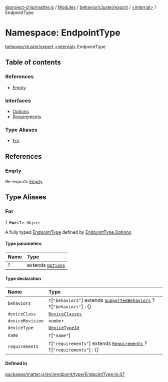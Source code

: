 [@project-chip/matter.js](../README.md) / [Modules](../modules.md) / [behavior/cluster/export](behavior_cluster_export.md) / [\<internal\>](behavior_cluster_export._internal_.md) / EndpointType

# Namespace: EndpointType

[behavior/cluster/export](behavior_cluster_export.md).[\<internal\>](behavior_cluster_export._internal_.md).EndpointType

## Table of contents

### References

- [Empty](behavior_cluster_export._internal_.EndpointType.md#empty)

### Interfaces

- [Options](../interfaces/behavior_cluster_export._internal_.EndpointType.Options.md)
- [Requirements](../interfaces/behavior_cluster_export._internal_.EndpointType.Requirements.md)

### Type Aliases

- [For](behavior_cluster_export._internal_.EndpointType.md#for)

## References

### Empty

Re-exports [Empty](../interfaces/behavior_cluster_export._internal_.Empty.md)

## Type Aliases

### For

Ƭ **For**\<`T`\>: `Object`

A fully typed [EndpointType](behavior_cluster_export._internal_.md#endpointtype) defined by [EndpointType.Options](../interfaces/behavior_cluster_export._internal_.EndpointType.Options.md).

#### Type parameters

| Name | Type |
| :------ | :------ |
| `T` | extends [`Options`](../interfaces/behavior_cluster_export._internal_.EndpointType.Options.md) |

#### Type declaration

| Name | Type |
| :------ | :------ |
| `behaviors` | `T`[``"behaviors"``] extends [`SupportedBehaviors`](behavior_cluster_export._internal_.md#supportedbehaviors) ? `T`[``"behaviors"``] : {} |
| `deviceClass` | [`DeviceClasses`](../enums/device_export.DeviceClasses.md) |
| `deviceRevision` | `number` |
| `deviceType` | [`DeviceTypeId`](datatype_export.md#devicetypeid) |
| `name` | `T`[``"name"``] |
| `requirements` | `T`[``"requirements"``] extends [`Requirements`](../interfaces/behavior_cluster_export._internal_.EndpointType.Requirements.md) ? `T`[``"requirements"``] : {} |

#### Defined in

[packages/matter.js/src/endpoint/type/EndpointType.ts:47](https://github.com/project-chip/matter.js/blob/558e12c94a201592c28c7bc0743705360b3e5ca6/packages/matter.js/src/endpoint/type/EndpointType.ts#L47)
